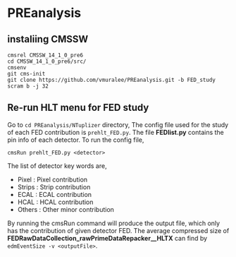 # PREanalysis
## instaliing CMSSW

```
cmsrel CMSSW_14_1_0_pre6
cd CMSSW_14_1_0_pre6/src/
cmsenv
git cms-init
git clone https://github.com/vmuralee/PREanalysis.git -b FED_study
scram b -j 32

```
## Re-run HLT menu for FED study
Go to `cd PREanalysis/NTuplizer` directory, The config file used for the study of each FED contribution is `prehlt_FED.py`. The file **FEDlist.py** contains the pin info of each detector. To run the config file,
```
cmsRun prehlt_FED.py <detector>
```
The list of detector key words are,
- Pixel   : Pixel contribution
- Strips  : Strip contribution
- ECAL    : ECAL contribution
- HCAL    : HCAL contribution
- Others  : Other minor contribution

By running the cmsRun command will produce the output file, which only has the contribution of given detector FED. The average compressed size of  **FEDRawDataCollection_rawPrimeDataRepacker__HLTX** can find by `edmEventSize -v <outputFile>`. 
  

